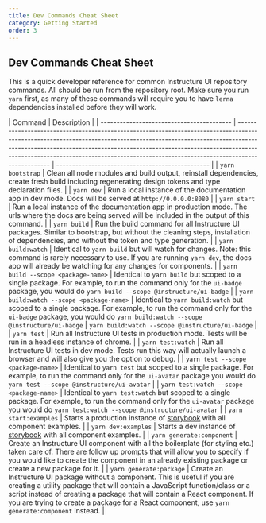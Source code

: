 ```yaml
---
title: Dev Commands Cheat Sheet
category: Getting Started
order: 3
---
```


## Dev Commands Cheat Sheet

This is a quick developer reference for common Instructure UI repository commands. All should be run from the repository root. Make sure you run `yarn` first, as many of these commands will require you to have `lerna` dependencies installed before they will work.

| Command                                   | Description                                                                                                                                                                                                                                                                                                                                 |
| ----------------------------------------- | ------------------------------------------------------------------------------------------------------------------------------------------------------------------------------------------------------------------------------------------------------------------------------------------------------------------------------------------- | ------------------------------------------------ |
| `yarn bootstrap`                          | Clean all node modules and build output, reinstall dependencies, create fresh build including regenerating design tokens and type declaration files.                                                                                                                                                                                        |
| `yarn dev`                                | Run a local instance of the documentation app in dev mode. Docs will be served at `http://0.0.0.0:8080`                                                                                                                                                                                                                                     |
| `yarn start`                              | Run a local instance of the documentation app in production mode. The urls where the docs are being served will be included in the output of this command.                                                                                                                                                                                  |
| `yarn build`                              | Run the build command for all Instructure UI packages. Similar to bootstrap, but without the cleaning steps, installation of dependencies, and without the token and type generation.                                                                                                                                                       |
| `yarn build:watch`                        | Identical to `yarn build` but will watch for changes. Note: this command is rarely necessary to use. If you are running `yarn dev`, the docs app will already be watching for any changes for components.                                                                                                                                   |
| `yarn build --scope <package-name>`       | Identical to `yarn build` but scoped to a single package. For example, to run the command only for the `ui-badge` package, you would do `yarn build --scope @instructure/ui-badge`                                                                                                                                                          |
| `yarn build:watch --scope <package-name>` | Identical to `yarn build:watch` but scoped to a single package. For example, to run the command only for the `ui-badge` package, you would do `yarn build:watch --scope @instructure/ui-badge`                                                                                                                                              | `yarn build:watch --scope @instructure/ui-badge` |
| `yarn test`                               | Run all Instructure UI tests in production mode. Tests will be run in a headless instance of chrome.                                                                                                                                                                                                                                        |
| `yarn test:watch`                         | Run all Instructure UI tests in dev mode. Tests run this way will actually launch a browser and will also give you the option to debug.                                                                                                                                                                                                     |
| `yarn test --scope <package-name>`        | Identical to `yarn test` but scoped to a single package. For example, to run the command only for the `ui-avatar` package you would do `yarn test --scope @instructure/ui-avatar`                                                                                                                                                           |
| `yarn test:watch --scope <package-name>`  | Identical to `yarn test:watch` but scoped to a single package. For example, to run the command only for the `ui-avatar` package you would do `yarn test:watch --scope @instructure/ui-avatar`                                                                                                                                               |
| `yarn start:examples`                     | Starts a production instance of [storybook](https://storybook.js.org/) with all component examples.                                                                                                                                                                                                                                         |
| `yarn dev:examples`                       | Starts a dev instance of [storybook](https://storybook.js.org/) with all component examples.                                                                                                                                                                                                                                                |
| `yarn generate:component`                 | Create an Instructure UI component with all the boilerplate (for styling etc.) taken care of. There are follow up prompts that will allow you to specify if you would like to create the component in an already existing package or create a new package for it.                                                                           |
| `yarn generate:package`                   | Create an Instructure UI package without a component. This is useful if you are creating a utility package that will contain a JavaScript function/class or a script instead of creating a package that will contain a React component. If you are trying to create a package for a React component, use `yarn generate:component` instead. |

